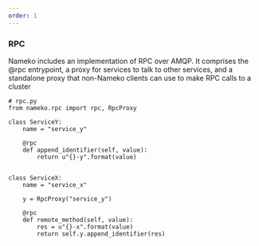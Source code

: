 ```yaml
---
order: 1
---
```


### RPC

Nameko includes an implementation of RPC over AMQP. It comprises the @rpc entrypoint, a proxy for services to talk to other services, and a standalone proxy that non-Nameko clients can use to make RPC calls to a cluster

```python{7,17}
# rpc.py
from nameko.rpc import rpc, RpcProxy

class ServiceY:
    name = "service_y"

    @rpc
    def append_identifier(self, value):
        return u"{}-y".format(value)


class ServiceX:
    name = "service_x"

    y = RpcProxy("service_y")

    @rpc
    def remote_method(self, value):
        res = u"{}-x".format(value)
        return self.y.append_identifier(res)
```